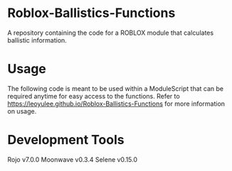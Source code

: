 # Roblox-Ballistics-Functions
A repository containing the code for a ROBLOX module that calculates ballistic information.

# Usage
The following code is meant to be used within a ModuleScript that can be required anytime for easy access to the functions. Refer to https://leoyulee.github.io/Roblox-Ballistics-Functions for more information on usage.

# Development Tools
Rojo v7.0.0
Moonwave v0.3.4
Selene v0.15.0
